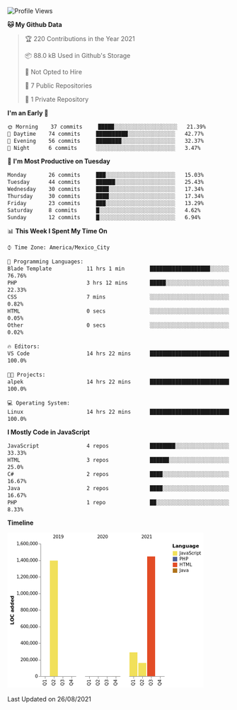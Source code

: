 <!--START_SECTION:waka-->
![Profile Views](http://img.shields.io/badge/Profile%20Views-2-blue)

**🐱 My Github Data** 

> 🏆 220 Contributions in the Year 2021
 > 
> 📦 88.0 kB Used in Github's Storage 
 > 
> 🚫 Not Opted to Hire
 > 
> 📜 7 Public Repositories 
 > 
> 🔑 1 Private Repository 
 > 
**I'm an Early 🐤** 

```text
🌞 Morning    37 commits     █████░░░░░░░░░░░░░░░░░░░░   21.39% 
🌆 Daytime    74 commits     ██████████░░░░░░░░░░░░░░░   42.77% 
🌃 Evening    56 commits     ████████░░░░░░░░░░░░░░░░░   32.37% 
🌙 Night      6 commits      ░░░░░░░░░░░░░░░░░░░░░░░░░   3.47%

```
📅 **I'm Most Productive on Tuesday** 

```text
Monday       26 commits     ███░░░░░░░░░░░░░░░░░░░░░░   15.03% 
Tuesday      44 commits     ██████░░░░░░░░░░░░░░░░░░░   25.43% 
Wednesday    30 commits     ████░░░░░░░░░░░░░░░░░░░░░   17.34% 
Thursday     30 commits     ████░░░░░░░░░░░░░░░░░░░░░   17.34% 
Friday       23 commits     ███░░░░░░░░░░░░░░░░░░░░░░   13.29% 
Saturday     8 commits      █░░░░░░░░░░░░░░░░░░░░░░░░   4.62% 
Sunday       12 commits     █░░░░░░░░░░░░░░░░░░░░░░░░   6.94%

```


📊 **This Week I Spent My Time On** 

```text
⌚︎ Time Zone: America/Mexico_City

💬 Programming Languages: 
Blade Template           11 hrs 1 min        ███████████████████░░░░░░   76.76% 
PHP                      3 hrs 12 mins       █████░░░░░░░░░░░░░░░░░░░░   22.33% 
CSS                      7 mins              ░░░░░░░░░░░░░░░░░░░░░░░░░   0.82% 
HTML                     0 secs              ░░░░░░░░░░░░░░░░░░░░░░░░░   0.05% 
Other                    0 secs              ░░░░░░░░░░░░░░░░░░░░░░░░░   0.02%

🔥 Editors: 
VS Code                  14 hrs 22 mins      █████████████████████████   100.0%

🐱‍💻 Projects: 
alpek                    14 hrs 22 mins      █████████████████████████   100.0%

💻 Operating System: 
Linux                    14 hrs 22 mins      █████████████████████████   100.0%

```

**I Mostly Code in JavaScript** 

```text
JavaScript               4 repos             ████████░░░░░░░░░░░░░░░░░   33.33% 
HTML                     3 repos             ██████░░░░░░░░░░░░░░░░░░░   25.0% 
C#                       2 repos             ████░░░░░░░░░░░░░░░░░░░░░   16.67% 
Java                     2 repos             ████░░░░░░░░░░░░░░░░░░░░░   16.67% 
PHP                      1 repo              ██░░░░░░░░░░░░░░░░░░░░░░░   8.33%

```


**Timeline**

![Chart not found](https://raw.githubusercontent.com/JorgeGinez/JorgeGinez/main/charts/bar_graph.png) 


 Last Updated on 26/08/2021
<!--END_SECTION:waka-->
